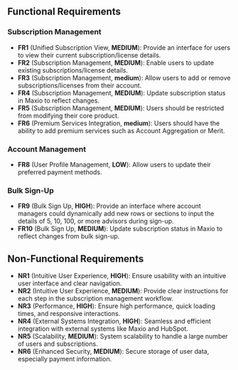 ## Functional Requirements

### Subscription Management

- **FR1** (Unified Subscription View, **MEDIUM**): Provide an interface for users to view their current subscription/license details.
- **FR2** (Subscription Management, **MEDIUM**): Enable users to update existing subscriptions/license details.
- **FR3** (Subscription Management, **medium**): Allow users to add or remove subscriptions/licenses from their account.
- **FR4** (Subscription Management, **MEDIUM**): Update subscription status in Maxio to reflect changes.
- **FR5** (Subscription Management, **MEDIUM**): Users should be restricted from modifying their core product.
- **FR6** (Premium Services Integration, **medium**): Users should have the ability to add premium services such as Account Aggregation or Merit.

### Account Management

- **FR8** (User Profile Management, **LOW**): Allow users to update their preferred payment methods.

### Bulk Sign-Up

- **FR9** (Bulk Sign Up, **HIGH**): Provide an interface where account managers could dynamically add new rows or sections to input the details of 5, 10, 100, or more advisors during sign-up.
- **FR10** (Bulk Sign Up, **MEDIUM**): Update subscription status in Maxio to reflect changes from bulk sign-up.

## Non-Functional Requirements

- **NR1** (Intuitive User Experience, **HIGH**): Ensure usability with an intuitive user interface and clear navigation.
- **NR2** (Intuitive User Experience, **MEDIUM**): Provide clear instructions for each step in the subscription management workflow.
- **NR3** (Performance, **HIGH**): Ensure high performance, quick loading times, and responsive interactions.
- **NR4** (External Systems Integration, **HIGH**): Seamless and efficient integration with external systems like Maxio and HubSpot.
- **NR5** (Scalability, **MEDIUM**): System scalability to handle a large number of users and subscriptions.
- **NR6** (Enhanced Security, **MEDIUM**): Secure storage of user data, especially payment information.
